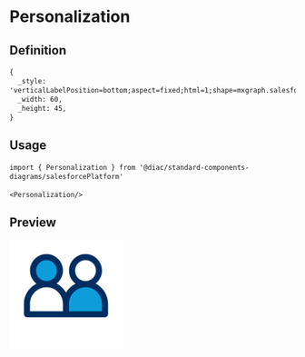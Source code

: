 # Personalization

## Definition

```
{
  _style: 'verticalLabelPosition=bottom;aspect=fixed;html=1;shape=mxgraph.salesforce.personalization;',
  _width: 60,
  _height: 45,
}
```

## Usage

```
import { Personalization } from '@diac/standard-components-diagrams/salesforcePlatform'

<Personalization/>
```

## Preview

<img src="./personalization.png" width="200"/>
